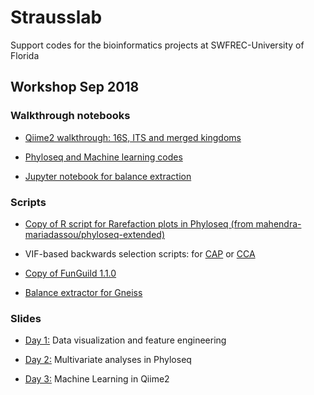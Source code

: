 # Strausslab
Support codes for the bioinformatics projects at SWFREC-University of Florida

## Workshop Sep 2018
### Walkthrough notebooks
* [Qiime2 walkthrough: 16S, ITS and merged kingdoms](https://andreanuzzo.github.io/Strausslab/Qiime2_walkthrough.nb.html)

* [Phyloseq and Machine learning codes](https://andreanuzzo.github.io/Strausslab/Workshop.nb.html)

* [Jupyter notebook for balance extraction](https://nbviewer.jupyter.org/urls/andreanuzzo.github.io/Strausslab/Gneiss_elab.ipynb)

### Scripts
* [Copy of R script for Rarefaction plots in Phyloseq (from mahendra-mariadassou/phyloseq-extended)](https://andreanuzzo.github.io/Strausslab/richness.R)

* VIF-based backwards selection scripts: for [CAP](https://andreanuzzo.github.io/Strausslab/vif.cap.bw_sel.R) or [CCA](https://andreanuzzo.github.io/Strausslab/vif.cca.bw_sel.R)

* [Copy of FunGuild 1.1.0](https://andreanuzzo.github.io/Strausslab/Funguild.py)

* [Balance extractor for Gneiss](https://andreanuzzo.github.io/Strausslab/Balance_extractor.py)

### Slides
- [Day 1:](https://andreanuzzo.github.io/Strausslab/Workshop_day1.pdf) Data visualization and feature engineering

- [Day 2:](https://andreanuzzo.github.io/Strausslab/Workshop_day2.pdf) Multivariate analyses in Phyloseq

- [Day 3:](https://andreanuzzo.github.io/Strausslab/Workshop_day3.pdf) Machine Learning in Qiime2
